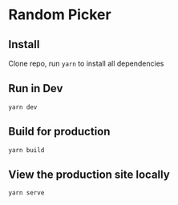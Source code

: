 # Random Picker

## Install

Clone repo, run `yarn` to install all dependencies

## Run in Dev

`yarn dev`

## Build for production

`yarn build`

## View the production site locally

`yarn serve`
